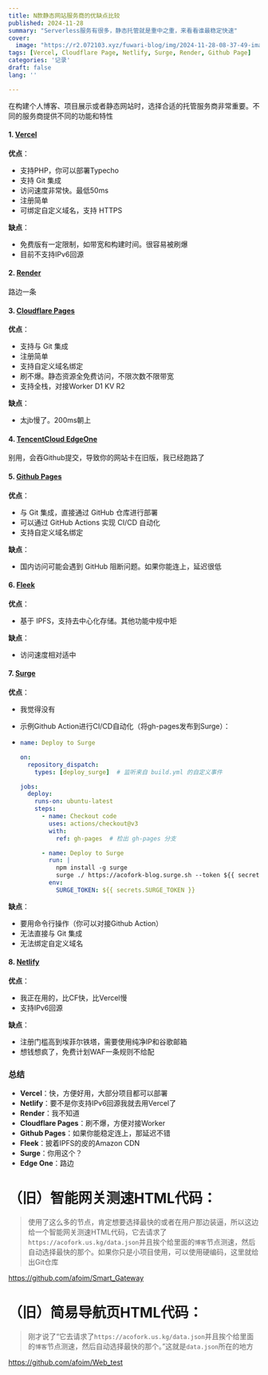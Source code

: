 ```yaml
---
title: N款静态网站服务商的优缺点比较
published: 2024-11-28
summary: "Serverless服务有很多，静态托管就是重中之重，来看看谁最稳定快速"
cover:
  image: "https://r2.072103.xyz/fuwari-blog/img/2024-11-28-08-37-49-image.png"
tags: [Vercel, Cloudflare Page, Netlify, Surge, Render, Github Page]
categories: '记录'
draft: false 
lang: ''

---
```


在构建个人博客、项目展示或者静态网站时，选择合适的托管服务商非常重要。不同的服务商提供不同的功能和特性
#### 1. [Vercel](https://vercel.app/)

**优点**：
- 支持PHP，你可以部署Typecho
- 支持 Git 集成
- 访问速度非常快。最低50ms
- 注册简单
- 可绑定自定义域名，支持 HTTPS

**缺点**：

- 免费版有一定限制，如带宽和构建时间。很容易被刷爆
- 目前不支持IPv6回源

#### 2. [Render](https://render.com/)

路边一条

#### 3. [Cloudflare Pages](https://dash.cloudflare.com/)

**优点**：

- 支持与 Git 集成
- 注册简单
- 支持自定义域名绑定
- 刷不爆。静态资源全免费访问，不限次数不限带宽
- 支持全栈，对接Worker D1 KV R2

**缺点**：

- 太jb慢了。200ms朝上


#### 4. [TencentCloud EdgeOne](https://edgeone.ai/)

 别用，会吞Github提交，导致你的网站卡在旧版，我已经跑路了

#### 5. [Github Pages](https://github.com/)

**优点**：
- 与 Git 集成，直接通过 GitHub 仓库进行部署
- 可以通过 GitHub Actions 实现 CI/CD 自动化
- 支持自定义域名绑定

**缺点**：

- 国内访问可能会遇到 GitHub 阻断问题。如果你能连上，延迟很低

#### 6. [Fleek](https://fleek.xyz/)

**优点**：

- 基于 IPFS，支持去中心化存储。其他功能中规中矩

**缺点**：

- 访问速度相对适中

#### 7. [Surge](https://surge.sh/)

**优点**：

- 我觉得没有
- 示例Github Action进行CI/CD自动化（将gh-pages发布到Surge）：

- ```yaml
  name: Deploy to Surge
  
  on:
    repository_dispatch:
      types: [deploy_surge]  # 监听来自 build.yml 的自定义事件
  
  jobs:
    deploy:
      runs-on: ubuntu-latest
      steps:
        - name: Checkout code
          uses: actions/checkout@v3
          with:
            ref: gh-pages  # 检出 gh-pages 分支
  
        - name: Deploy to Surge
          run: |
            npm install -g surge
            surge ./ https://acofork-blog.surge.sh --token ${{ secrets.SURGE_TOKEN }}
          env:
            SURGE_TOKEN: ${{ secrets.SURGE_TOKEN }}
  ```

**缺点**：
- 要用命令行操作（你可以对接Github Action）
- 无法直接与 Git 集成
- 无法绑定自定义域名

#### 8. [Netlify](https://netlify.com/)

**优点**：
- 我正在用的，比CF快，比Vercel慢
- 支持IPv6回源

**缺点**：
- 注册门槛高到埃菲尔铁塔，需要使用纯净IP和谷歌邮箱
- 想钱想疯了，免费计划WAF一条规则不给配

### 总结

- **Vercel**：快，方便好用，大部分项目都可以部署
- **Netlify**：要不是你支持IPv6回源我就去用Vercel了
- **Render**：我不知道
- **Cloudflare Pages**：刷不爆，方便对接Worker
- **Github Pages**：如果你能稳定连上，那延迟不错
- **Fleek**：披着IPFS的皮的Amazon CDN
- **Surge**：你用这个？
- **Edge One**：路边



# （旧）智能网关测速HTML代码：

> 使用了这么多的节点，肯定想要选择最快的或者在用户那边装逼，所以这边给一个智能网关测速HTML代码，它去请求了`https://acofork.us.kg/data.json`并且挨个给里面的`博客`节点测速，然后自动选择最快的那个。如果你只是小项目使用，可以使用硬编码，这里就给出Git仓库

https://github.com/afoim/Smart_Gateway

# （旧）简易导航页HTML代码：

> 刚才说了“它去请求了`https://acofork.us.kg/data.json`并且挨个给里面的`博客`节点测速，然后自动选择最快的那个。”这就是`data.json`所在的地方

https://github.com/afoim/Web_test
